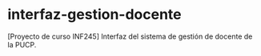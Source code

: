 # interfaz-gestion-docente
[Proyecto de curso INF245] Interfaz del sistema de gestión de docente de la PUCP. 
